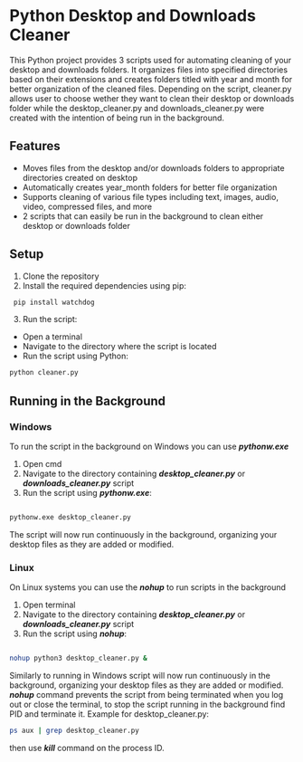 # Python Desktop and Downloads Cleaner

This Python project provides 3 scripts used for automating cleaning of your desktop and downloads folders. It organizes files into specified directories based on their extensions and creates folders titled with year and month for better organization of the cleaned files. Depending on the script, cleaner.py allows user to choose wether they want to clean their desktop or downloads folder while the desktop_cleaner.py and downloads_cleaner.py were created with the intention of being run in the background.

## Features
- Moves files from the desktop and/or downloads folders to appropriate directories created on desktop
- Automatically creates year_month folders for better file organization
- Supports cleaning of various file types including text, images, audio, video, compressed files, and more
- 2 scripts that can easily be run in the background to clean either desktop or downloads folder

## Setup
1. Clone the repository
2. Install the required dependencies using pip:
```bash
 pip install watchdog 
```
3. Run the script:
- Open a terminal
- Navigate to the directory where the script is located
- Run the script using Python:
```bash
python cleaner.py 
```

## Running in the Background
### Windows
To run the script in the background on Windows you can use ***pythonw.exe***

1. Open cmd
2. Navigate to the directory containing ***desktop_cleaner.py*** or ***downloads_cleaner.py*** script
3. Run the script using ***pythonw.exe***:
```bash

pythonw.exe desktop_cleaner.py

```

The script will now run continuously in the background, organizing your desktop files as they are added or modified.

### Linux
On Linux systems you can use the ***nohup*** to run scripts in the background

1. Open terminal
2. Navigate to the directory containing ***desktop_cleaner.py*** or ***downloads_cleaner.py*** script
3. Run the script using ***nohup***:
```bash

nohup python3 desktop_cleaner.py &

```
Similarly to running in Windows script will now run continuously in the background, organizing your desktop files as they are added or modified.
***nohup*** command prevents the script from being terminated when you log out or close the terminal, to stop the script running in the background find PID and terminate it.
Example for desktop_cleaner.py:
```bash
ps aux | grep desktop_cleaner.py

```
then use ***kill*** command on the process ID.



